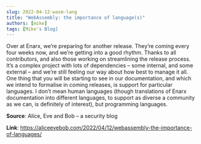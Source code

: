 ```yaml
---
slug: 2022-04-12-wasm-lang
title: "WebAssembly: the importance of language(s)"
authors: [mike]
tags: [Mike's Blog]
---
```

Over at Enarx, we’re preparing for another release. They’re coming every four weeks now, and we’re getting into a good rhythm. Thanks to all contributors, and also those working on streamlining the release process. It’s a complex project with lots of dependencies – some internal, and some external – and we’re still feeling our way about how best to manage it all. One thing that you will be starting to see in our documentation, and which we intend to formalise in coming releases, is support for particular languages. I don’t mean human languages (though translations of Enarx documentation into different languages, to support as diverse a community as we can, is definitely of interest), but programming languages.

**Source**: Alice, Eve and Bob – a security blog

**Link**: https://aliceevebob.com/2022/04/12/webassembly-the-importance-of-languages/
